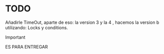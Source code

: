 # TODO

Añadirle TimeOut, aparte de eso: la version 3 y la 4 , hacemos la version b utilizando: Locks y conditions.

> [!IMPORTANT]
> ES PARA ENTREGAR
